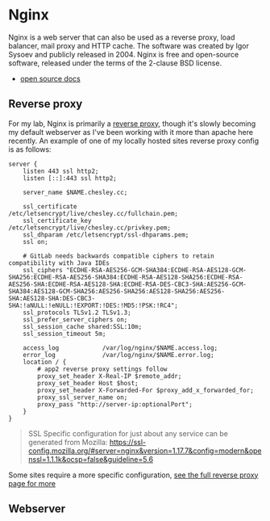 # Nginx
Nginx is a web server that can also be used as a reverse proxy, load balancer, mail proxy and HTTP cache. The software was created by Igor Sysoev and publicly released in 2004. Nginx is free and open-source software, released under the terms of the 2-clause BSD license.
- [open source docs](https://nginx.org/en/docs/)

## Reverse proxy
For my lab, Nginx is primarily a [reverse proxy](https://nginx.org/en/docs/http/ngx_http_proxy_module.html), though it's slowly becoming my default webserver as I've been working with it more than apache here recently. An example of one of my locally hosted sites reverse proxy config is as follows: 
```nginx
server {
    listen 443 ssl http2;
    listen [::]:443 ssl http2;
 
    server_name $NAME.chesley.cc;

    ssl_certificate           /etc/letsencrypt/live/chesley.cc/fullchain.pem;
    ssl_certificate_key       /etc/letsencrypt/live/chesley.cc/privkey.pem;
    ssl_dhparam /etc/letsencrypt/ssl-dhparams.pem;
    ssl on; 

    # GitLab needs backwards compatible ciphers to retain compatibility with Java IDEs
    ssl_ciphers "ECDHE-RSA-AES256-GCM-SHA384:ECDHE-RSA-AES128-GCM-SHA256:ECDHE-RSA-AES256-SHA384:ECDHE-RSA-AES128-SHA256:ECDHE-RSA-AES256-SHA:ECDHE-RSA-AES128-SHA:ECDHE-RSA-DES-CBC3-SHA:AES256-GCM-SHA384:AES128-GCM-SHA256:AES256-SHA256:AES128-SHA256:AES256-SHA:AES128-SHA:DES-CBC3-SHA:!aNULL:!eNULL:!EXPORT:!DES:!MD5:!PSK:!RC4";
    ssl_protocols TLSv1.2 TLSv1.3;
    ssl_prefer_server_ciphers on;
    ssl_session_cache shared:SSL:10m;
    ssl_session_timeout 5m;

    access_log            /var/log/nginx/$NAME.access.log;
    error_log             /var/log/nginx/$NAME.error.log;
    location / {
        # app2 reverse proxy settings follow
        proxy_set_header X-Real-IP $remote_addr;
        proxy_set_header Host $host;
        proxy_set_header X-Forwarded-For $proxy_add_x_forwarded_for;
        proxy_ssl_server_name on;
        proxy_pass "http://server-ip:optionalPort";
    }
}
```

> SSL Specific configuration for just about any service can be generated from Mozilla: https://ssl-config.mozilla.org/#server=nginx&version=1.17.7&config=modern&openssl=1.1.1k&ocsp=false&guideline=5.6

Some sites require a more specific configuration, [see the full reverse proxy page for more](./reverse_proxy.md)

## Webserver